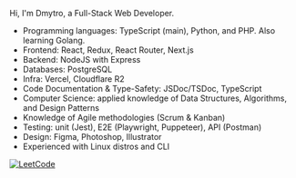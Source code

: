 Hi, I'm Dmytro, a Full-Stack Web Developer.

- Programming languages: TypeScript (main), Python, and PHP. Also learning Golang.
- Frontend: React, Redux, React Router, Next.js
- Backend: NodeJS with Express
- Databases: PostgreSQL
- Infra: Vercel, Cloudflare R2
- Code Documentation & Type-Safety: JSDoc/TSDoc, TypeScript
- Computer Science: applied knowledge of Data Structures, Algorithms, and Design Patterns
- Knowledge of Agile methodologies (Scrum & Kanban)
- Testing: unit (Jest), E2E (Playwright, Puppeteer), API (Postman)
- Design: Figma, Photoshop, Illustrator
- Experienced with Linux distros and CLI

[![LeetCode](https://leetcard.jacoblin.cool/dmltdev?theme=nord&font=Fira%20Code)](https://leetcode.com/dmltdev/)
